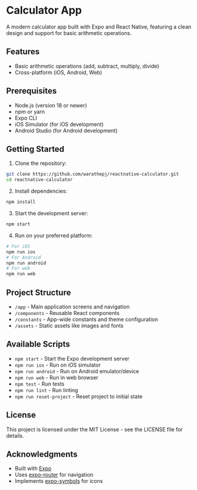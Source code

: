 # Calculator App

A modern calculator app built with Expo and React Native, featuring a clean design and support for basic arithmetic operations.

## Features

- Basic arithmetic operations (add, subtract, multiply, divide)
- Cross-platform (iOS, Android, Web)

## Prerequisites

- Node.js (version 18 or newer)
- npm or yarn
- Expo CLI
- iOS Simulator (for iOS development)
- Android Studio (for Android development)

## Getting Started

1. Clone the repository:

```bash
git clone https://github.com/warathepj/reactnative-calculator.git
cd reactnative-calculator
```

2. Install dependencies:

```bash
npm install
```

3. Start the development server:

```bash
npm start
```

4. Run on your preferred platform:

```bash
# For iOS
npm run ios
# For Android
npm run android
# For web
npm run web
```

## Project Structure

- `/app` - Main application screens and navigation
- `/components` - Reusable React components
- `/constants` - App-wide constants and theme configuration
- `/assets` - Static assets like images and fonts

## Available Scripts

- `npm start` - Start the Expo development server
- `npm run ios` - Run on iOS simulator
- `npm run android` - Run on Android emulator/device
- `npm run web` - Run in web browser
- `npm test` - Run tests
- `npm run lint` - Run linting
- `npm run reset-project` - Reset project to initial state

## License

This project is licensed under the MIT License - see the LICENSE file for details.

## Acknowledgments

- Built with [Expo](https://expo.dev/)
- Uses [expo-router](https://docs.expo.dev/router/introduction/) for navigation
- Implements [expo-symbols](https://docs.expo.dev/versions/latest/sdk/symbols/) for icons

